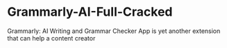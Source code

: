 # Grammarly-AI-Full-Cracked
Grammarly: AI Writing and Grammar Checker App is yet another extension that can help a content creator
